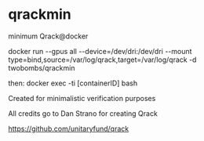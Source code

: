 # qrackmin
minimum Qrack@docker 

docker run --gpus all --device=/dev/dri:/dev/dri --mount type=bind,source=/var/log/qrack,target=/var/log/qrack -d twobombs/qrackmin

then: docker exec -ti [containerID] bash

Created for minimalistic verification purposes

All credits go to Dan Strano for creating Qrack

https://github.com/unitaryfund/qrack
